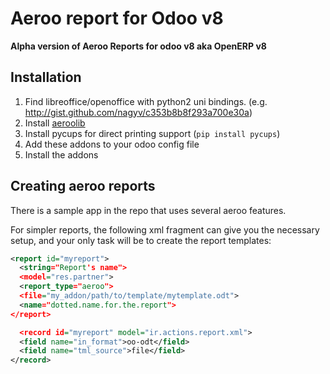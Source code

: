 # Aeroo report for Odoo v8

**Alpha version of Aeroo Reports for odoo v8 aka OpenERP v8**

## Installation

1. Find libreoffice/openoffice with python2 uni bindings. (e.g. http://gist.github.com/nagyv/c353b8b8f293a700e30a)
2. Install [aeroolib](https://github.com/aeroo/aeroolib)
3. Install pycups for direct printing support (`pip install pycups`)
4. Add these addons to your odoo config file
5. Install the addons

## Creating aeroo reports

There is a sample app in the repo that uses several aeroo features.

For simpler reports, the following xml fragment can give you the necessary setup, 
and your only task will be to create the report templates:

```xml
<report id="myreport">
  <string="Report's name">
  <model="res.partner">
  <report_type="aeroo">
  <file="my_addon/path/to/template/mytemplate.odt">
  <name="dotted.name.for.the.report">
</report>

  <record id="myreport" model="ir.actions.report.xml">
  <field name="in_format">oo-odt</field>
  <field name="tml_source">file</field>
</record>
```
